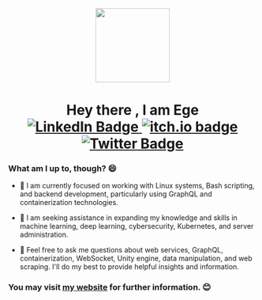 <div id="header" align="center">
  <img src="https://media.giphy.com/media/lP8xu5t2DLGG045H8F/giphy.gif" width="150"/>
  <h1 align="center">
  Hey there , I am Ege
  <div id="badges">
  <a href="https://www.linkedin.com/in/ege-ercan/">
    <img src="https://img.shields.io/badge/LinkedIn-blue?style=for-the-badge&logo=linkedin&logoColor=white" alt="LinkedIn Badge"/>
  </a>
  <a href="https://egeercan.itch.io/">
    <img src="https://img.shields.io/static/v1?label=egeercan&message=itch.io&color=red&style=for-the-badge&logo=itchdotio" alt="itch.io badge"/>
  </a>
  <a href="https://twitter.com/EgedotErcan">
    <img src="https://img.shields.io/badge/Twitter-blue?style=for-the-badge&logo=twitter&logoColor=white" alt="Twitter Badge"/>
  </a>
</div>
</h1>
</div>


### What am I up to, though? 😄
- 🔭 I am currently focused on working with Linux systems, Bash scripting, and backend development, particularly using GraphQL and containerization technologies.

- 🤔 I am seeking assistance in expanding my knowledge and skills in machine learning, deep learning, cybersecurity, Kubernetes, and server administration.

- 💬 Feel free to ask me questions about web services, GraphQL, containerization, WebSocket, Unity engine, data manipulation, and web scraping. I'll do my best to provide helpful insights and information.

### You may visit [my website](https://egeercan.net) for further information. 😊






<!--
**EgedotErcan/EgedotErcan** is a ✨ _special_ ✨ repository because its `README.md` (this file) appears on your GitHub profile.

Here are some ideas to get you started:

-  ...
- 🌱 I’m currently learning ...
- 👯 I’m looking to collaborate on ...

- 💬 Ask me about ...
-  ...
- 😄 Pronouns: ...
- ⚡ Fun fact: ...
-->
